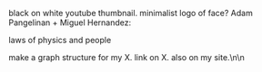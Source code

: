 black on white youtube thumbnail. minimalist logo of face?
Adam Pangelinan + Miguel Hernandez:

laws of physics and people

make a graph structure for my X. link on X. also on my site.\n\n
